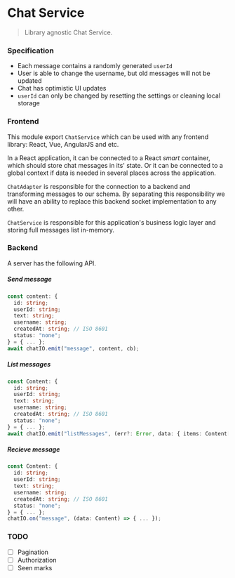 # Chat Service

> Library agnostic Chat Service.

### Specification

- Each message contains a randomly generated `userId`
- User is able to change the username, but old messages will not be updated
- Chat has optimistic UI updates
- `userId` can only be changed by resetting the settings or cleaning local storage

### Frontend

This module export `ChatService` which can be used with any frontend library: React, Vue, AngularJS and etc.

In a React application, it can be connected to a React _smart_ container, which should store chat messages in its' state. Or it can be connected to a global context if data is needed in several places across the application.

`ChatAdapter` is responsible for the connection to a backend and transforming messages to our schema. By separating this responsibility we will have an ability to replace this backend socket implementation to any other.

`ChatService` is responsible for this application's business logic layer and storing full messages list in-memory.

### Backend

A server has the following API.

##### Send message

```typescript
const content: {
  id: string;
  userId: string;
  text: string;
  username: string;
  createdAt: string; // ISO 8601
  status: "none";
} = { ... };
await chatIO.emit("message", content, cb);
```

##### List messages

```typescript
const Content: {
  id: string;
  userId: string;
  text: string;
  username: string;
  createdAt: string; // ISO 8601
  status: "none";
} = { ... };
await chatIO.emit("listMessages", (err?: Error, data: { items: Content[]} ) => { ... });
```

##### Recieve message

```typescript
const Content: {
  id: string;
  userId: string;
  text: string;
  username: string;
  createdAt: string; // ISO 8601
  status: "none";
} = { ... };
chatIO.on("message", (data: Content) => { ... });
```

### TODO

- [ ] Pagination
- [ ] Authorization
- [ ] Seen marks
